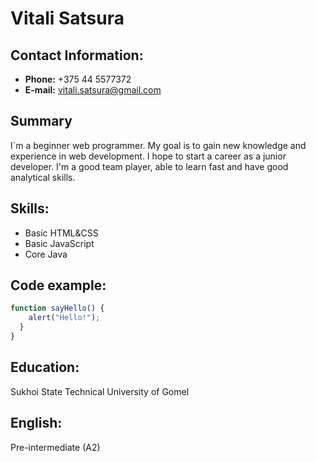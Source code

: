 # Vitali Satsura

## Contact Information:
* **Phone:** +375 44 5577372
* **E-mail:** vitali.satsura@gmail.com

## Summary
I`m a beginner web programmer. My goal is to gain new knowledge and experience in web development. I hope to start a career as a junior developer. I'm a good team player, able to learn fast and have good analytical skills.

## Skills:
* Basic HTML&CSS
* Basic JavaScript
* Core Java

## Code example:
```javascript
function sayHello() {
    alert("Hello!");
  }
}
```

## Education:
Sukhoi State Technical University of Gomel

## English:
Pre-intermediate (A2)

